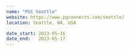 ```yaml
---
name: "PGC Seattle"
website: https://www.pgconnects.com/seattle/
location: Seattle, WA, USA

date_start: 2023-05-16
date_end:   2023-05-17
---
```

